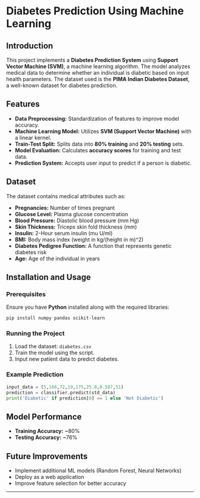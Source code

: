 
# Diabetes Prediction Using Machine Learning

## Introduction

This project implements a **Diabetes Prediction System** using **Support Vector Machine (SVM)**, a machine learning algorithm. The model analyzes medical data to determine whether an individual is diabetic based on input health parameters. The dataset used is the **PIMA Indian Diabetes Dataset**, a well-known dataset for diabetes prediction.

## Features

- **Data Preprocessing:** Standardization of features to improve model accuracy.
- **Machine Learning Model:** Utilizes **SVM (Support Vector Machine)** with a linear kernel.
- **Train-Test Split:** Splits data into **80% training** and **20% testing** sets.
- **Model Evaluation:** Calculates **accuracy scores** for training and test data.
- **Prediction System:** Accepts user input to predict if a person is diabetic.

## Dataset

The dataset contains medical attributes such as:

- **Pregnancies:** Number of times pregnant
- **Glucose Level:** Plasma glucose concentration
- **Blood Pressure:** Diastolic blood pressure (mm Hg)
- **Skin Thickness:** Triceps skin fold thickness (mm)
- **Insulin:** 2-Hour serum insulin (mu U/ml)
- **BMI:** Body mass index (weight in kg/(height in m)^2)
- **Diabetes Pedigree Function:** A function that represents genetic diabetes risk
- **Age:** Age of the individual in years

## Installation and Usage

### Prerequisites

Ensure you have **Python** installed along with the required libraries:

```sh
pip install numpy pandas scikit-learn
```

### Running the Project

1. Load the dataset: `diabetes.csv`
2. Train the model using the script.
3. Input new patient data to predict diabetes.

### Example Prediction

```python
input_data = (5,166,72,19,175,25.8,0.587,51)
prediction = classifier.predict(std_data)
print('Diabetic' if prediction[0] == 1 else 'Not Diabetic')
```

## Model Performance

- **Training Accuracy:** \~80%
- **Testing Accuracy:** \~76%

## Future Improvements

- Implement additional ML models (Random Forest, Neural Networks)
- Deploy as a web application
- Improve feature selection for better accuracy

---


